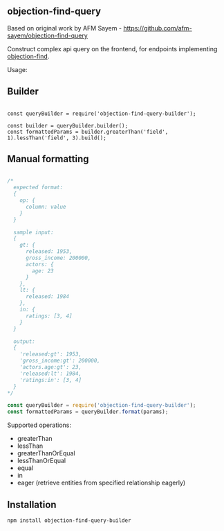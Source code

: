 ## objection-find-query

Based on original work by AFM Sayem - https://github.com/afm-sayem/objection-find-query

Construct complex api query on the frontend, for endpoints implementing [objection-find](https://github.com/Vincit/objection-find).


Usage:

## Builder

```

const queryBuilder = require('objection-find-query-builder');

const builder = queryBuilder.builder();
const formattedParams = builder.greaterThan('field', 1).lessThan('field', 3).build();

```

## Manual formatting

```javascript

/*
  expected format:
  {
    op: {
      column: value
    }
  }

  sample input:
  {
    gt: {
      released: 1953,
      gross_income: 200000,
      actors: {
        age: 23
      }
    },
    lt: {
      released: 1984
    },
    in: {
      ratings: [3, 4]
    }
  }

  output:
  {
    'released:gt': 1953,
    'gross_income:gt': 200000,
    'actors.age:gt': 23,
    'released:lt': 1984,
    'ratings:in': [3, 4]
  }
*/

const queryBuilder = require('objection-find-query-builder');
const formattedParams = queryBuilder.format(params);

```

Supported operations:

* greaterThan
* lessThan
* greaterThanOrEqual
* lessThanOrEqual
* equal
* in
* eager (retrieve entities from specified relationship eagerly)

## Installation

`npm install objection-find-query-builder`
